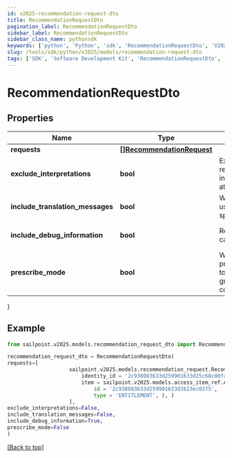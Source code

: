 ```yaml
---
id: v2025-recommendation-request-dto
title: RecommendationRequestDto
pagination_label: RecommendationRequestDto
sidebar_label: RecommendationRequestDto
sidebar_class_name: pythonsdk
keywords: ['python', 'Python', 'sdk', 'RecommendationRequestDto', 'V2025RecommendationRequestDto'] 
slug: /tools/sdk/python/v2025/models/recommendation-request-dto
tags: ['SDK', 'Software Development Kit', 'RecommendationRequestDto', 'V2025RecommendationRequestDto']
---
```


# RecommendationRequestDto


## Properties

Name | Type | Description | Notes
------------ | ------------- | ------------- | -------------
**requests** | [**[]RecommendationRequest**](recommendation-request) |  | [optional] 
**exclude_interpretations** | **bool** | Exclude interpretations in the response if \"true\". Return interpretations in the response if this attribute is not specified. | [optional] [default to False]
**include_translation_messages** | **bool** | When set to true, the calling system uses the translated messages for the specified language | [optional] [default to False]
**include_debug_information** | **bool** | Returns the recommender calculations if set to true | [optional] [default to False]
**prescribe_mode** | **bool** | When set to true, uses prescribedRulesRecommenderConfig to get identity attributes and peer group threshold instead of standard config. | [optional] [default to False]
}

## Example

```python
from sailpoint.v2025.models.recommendation_request_dto import RecommendationRequestDto

recommendation_request_dto = RecommendationRequestDto(
requests=[
                    sailpoint.v2025.models.recommendation_request.RecommendationRequest(
                        identity_id = '2c938083633d259901633d25c68c00fa', 
                        item = sailpoint.v2025.models.access_item_ref.AccessItemRef(
                            id = '2c938083633d259901633d2623ec0375', 
                            type = 'ENTITLEMENT', ), )
                    ],
exclude_interpretations=False,
include_translation_messages=False,
include_debug_information=True,
prescribe_mode=False
)

```
[[Back to top]](#) 

